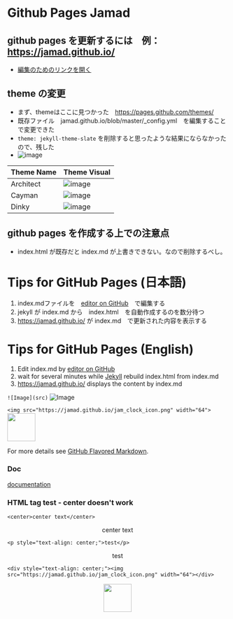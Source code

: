 # Github Pages Jamad

## github pages を更新するには　例：https://jamad.github.io/
* [編集のためのリンクを開く](https://github.com/jamad/jamad.github.io/edit/master/index.md)　 

## theme の変更
* まず、themeはここに見つかった　https://pages.github.com/themes/
*  既存ファイル　jamad.github.io/blob/master/_config.yml　を編集することで変更できた
* `theme: jekyll-theme-slate` を削除すると思ったような結果にならなかったので、残した
* ![image](https://user-images.githubusercontent.com/949913/235970625-b782ce4b-6a42-4bf3-afc4-aae9fb470109.png)

|Theme Name|Theme Visual|
|-|-|
|Architect|![image](https://user-images.githubusercontent.com/949913/235971245-22d71837-a12f-4ff6-a522-9b4065643c0e.png)|
|Cayman|![image](https://user-images.githubusercontent.com/949913/235978166-dddbd7ea-96a2-4435-961f-6db689774c3a.png)|
|Dinky|![image](https://user-images.githubusercontent.com/949913/235984076-cd5e938c-7d74-4872-bd40-2ba60a926b86.png)|






## github pages を作成する上での注意点
* index.html が既存だと index.md が上書きできない。なので削除するべし。


# Tips for GitHub Pages (日本語)
1. index.mdファイルを　[editor on GitHub](https://github.com/jamad/jamad.github.io/edit/master/index.md)　で編集する
2. jekyll が index.md から　index.html　を自動作成するのを数分待つ
3. https://jamad.github.io/ が index.md　で更新された内容を表示する

# Tips for GitHub Pages (English)
1. Edit index.md by [editor on GitHub](https://github.com/jamad/jamad.github.io/edit/master/index.md)
1. wait for several minutes while [Jekyll](https://jekyllrb.com/) rebuild index.html from index.md
1. https://jamad.github.io/ displays the content by index.md


```![Image](src)```
![Image](https://jamad.github.io/jam_clock_icon.png)

```<img src="https://jamad.github.io/jam_clock_icon.png" width="64">```
<img src="https://jamad.github.io/jam_clock_icon.png" width="64">

For more details see [GitHub Flavored Markdown](https://guides.github.com/features/mastering-markdown/).


### Doc
[documentation](https://help.github.com/categories/github-pages-basics/) 

### HTML tag test - center doesn't work

`<center>center text</center>`
<center>center text</center>

`<p style="text-align: center;">test</p>`
<p style="text-align: center;">test</p>

`<div style="text-align: center;"><img src="https://jamad.github.io/jam_clock_icon.png" width="64"></div>`
<div style="text-align: center;"><img src="https://jamad.github.io/jam_clock_icon.png" width="64"></div>
